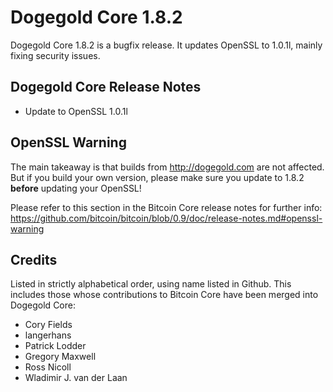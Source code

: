 # Dogegold Core 1.8.2

Dogegold Core 1.8.2 is a bugfix release. It updates OpenSSL to 1.0.1l, mainly fixing security issues.

## Dogegold Core Release Notes

* Update to OpenSSL 1.0.1l


## OpenSSL Warning

The main takeaway is that builds from http://dogegold.com are not affected. But if you build your own version,
please make sure you update to 1.8.2 **before** updating your OpenSSL!

Please refer to this section in the Bitcoin Core release notes for further info: https://github.com/bitcoin/bitcoin/blob/0.9/doc/release-notes.md#openssl-warning


## Credits

Listed in strictly alphabetical order, using name listed in Github. This
includes those whose contributions to Bitcoin Core have been merged
into Dogegold Core:

* Cory Fields
* langerhans
* Patrick Lodder
* Gregory Maxwell
* Ross Nicoll
* Wladimir J. van der Laan
